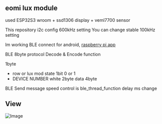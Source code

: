## eomi lux module 
used ESP32S3 wroom + ssd1306 display + veml7700 sensor

This repository i2c config 600kHz setting You can change stable 100kHz setting

Im working BLE connect for android, [raspberry pi app](https://github.com/yumzi114/lighttester)

BLE 8byte protocol
Decode & Encode function

1byte 
- row or lux mod state 1bit 0 or 1
- DEVICE NUMBER
white 2byte
data 4byte

BLE Send message speed control is ble_thread_function delay ms change
## View
![Image](https://github.com/user-attachments/assets/051fa6b5-f815-4e7f-b151-e4d53986fd26)